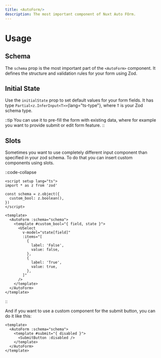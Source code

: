 ```yaml
---
title: <AutoForm/>
description: The most important component of Nuxt Auto FOrm.
---
```


# Usage

## Schema

The `schema` prop is the most important part of the `<AutoForm>` component.
It defines the structure and validation rules for your form using Zod.

## Initial State

Use the `initialState` prop to set default values for your form fields.
It has type `Partial<z.InferInput<T>>`{lang="ts-type"}, where `T` is your Zod schema type.

::tip
You can use it to pre-fill the form with existing data, where for example
you want to provide submit or edit form feature.
::

## Slots

Sometimes you want to use completely different input component than specified in your zod schema.
To do that you can insert custom components using slots.

::code-collapse
```vue [MyForm.vue]{11-25}
<script setup lang="ts">
import * as z from 'zod'

const schema = z.object({
  custom_bool: z.boolean(),
})
</script>

<template>
  <AutoForm :schema="schema">
    <template #custom_bool="{ field, state }">
      <USelect
        v-model="state[field]"
        :items="[
          {
            label: 'False',
            value: false,
          },
          {
            label: 'True',
            value: true,
          },
        ]"
      />
    </template>
  </AutoForm>
</template>
```
::

And if you want to use a custom component for the submit button, you can do it like this:

```vue [MyForm.vue]{3-5}
<template>
  <AutoForm :schema="schema">
    <template #submit="{ disabled }">
      <SubmitButton :disabled />
    </template>
  </AutoForm>
</template>
```
